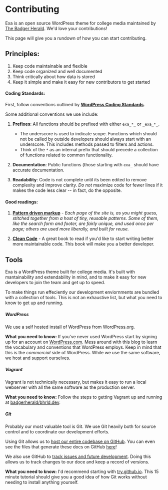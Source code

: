 # Contributing

Exa is an open source WordPress theme for college media maintained by [The Badger Herald](https://badgerherald.com). We'd love your contributions!

This page will give you a rundown of how you can start contributing.

## Principles:

 1. Keep code maintainable and flexible
 2. Keep code organized and well documented
 3. Think critically about how data is stored
 4. Keep it simple and make it easy for new contributors to get started

#### Coding Standards:

First, follow conventions outlined by **[WordPress Coding Standards](https://codex.wordpress.org/WordPress_Coding_Standards)**.

Some additional conventions we use include:

 1. **Prefixes**: All functions should be prefixed with either `exa_*_` or `_exa_*_`. 
 	- The underscore is used to indicate scope. Functions which should not be called by outside developers should always start with an underscore. This includes methods passed to filters and actions. 
 	- Think of the `*` as an internal prefix that should precede a collection of functions related to common functionality.

 2. **Documentation**: Public functions (those starting with `exa_` should have accurate documentation.

 2. **Readability**: Code is not complete until its been edited to remove complexity and improve clarity. _Do not_ maximize code for fewer lines if it makes the code less clear -- in fact, do the opposite.
 
#### Good readings:

 1. **[Pattern driven markup](https://24ways.org/2015/putting-my-patterns-through-their-paces/)** - _Each page of the site is, as you might guess, stitched together from a host of tiny, reusable patterns. Some of them, like the search form and footer, are fairly unique, and used once per page; others are used more liberally, and built for reuse._

 2. **[Clean Code](https://www.amazon.com/Clean-Code-Handbook-Software-Craftsmanship/dp/0132350882)** - A great book to read if you'd like to start writing better more maintainable code. This book will make you a better developer.

## Tools

Exa is a WordPress theme built for college media. It's built with mantainability and extendability in mind, and to make it easy for new developers to join the team and get up to speed.

To make things run effeciently our development enviornments are bundled with a collection of tools. This is not an exhaustive list, but what you need to know to get up and running.

##### WordPress

We use a self hosted install of WordPress from WordPress.org.

**What you need to know:** If you've never used WordPress start by signing up for an account on [WordPress.com](https://wordpress.com). Mess around with this blog to learn the vocabulary and conventions that WordPress employs. Keep in mind that this is the *commercial* side of WordPress. While we use the same software, we host and support ourselves.

##### Vagrant

Vagrant is not technically necessary, but makes it easy to run a local webserver with all the same software as the production server.

**What you need to know:** Follow the steps to getting Vagrant up and running at [badgerherald/bhrld.dev](https://github.com/badgerherald/badgerherald.test).

##### Git

Probably our most valuable tool is Git. We use Git heavily both for source control and to coordinate our development efforts.

Using Git allows us to [host our entire codebase on GitHub](https://github.com/badgerherald/exa). You can even see the files that generate these docs on GitHub [here](https://github.com/badgerherald/exa/tree/master/docs)!

We also use GitHub to [track issues and future development](https://github.com/badgerherald/exa/issues). Doing this allows us to track changes to our doce and keep a record of versions.

**What you need to know:** I'd recommend starting with [try.github.io](https://try.github.io/). This 15 minute tutorial should give you a good idea of how Git works without needing to install anything yourself. 




